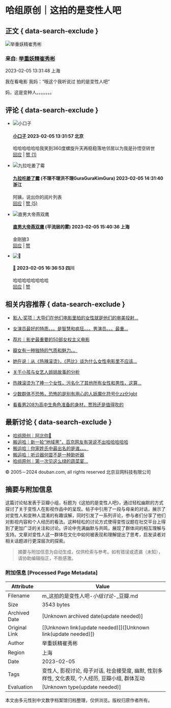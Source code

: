 # 哈组原创｜这拍的是变性人吧

## 正文 { data-search-exclude }


![举重妖精崔秀彬](https://img1.doubanio.com/icon/up253980534-10.jpg)
### 来自: [举重妖精崔秀彬](https://www.douban.com/people/253980534/)

2023-02-05 13:31:48 上海

我在看电影 我妈：“哦这个我听说过 拍的是变性人吧”

妈，这是变种人。。。。。。。

## 评论 { data-search-exclude }

- ![小口子](https://img2.doubanio.com/icon/up168329724-11.jpg)  
  #### [小口子](https://www.douban.com/people/168329724/) 2023-02-05 13:31:57 北京  
  哈哈哈哈哈哈我笑到360度螺旋升天再稳稳落地邻居以为我是孙悟空转世  
  [回应](https://www.douban.com/group/topic/282749866/?cid=5015751931#last) | [赞 (1)](javascript:void\(0\);)

- ![九拉吃姜了霉](https://img9.doubanio.com/icon/up3529249-56.jpg)  
  #### [九拉吃姜了霉](https://www.douban.com/people/3529249/) (不理不理洪不理GuraGuraKimGura) 2023-02-05 14:31:40 浙江  
  阿姨，说出你的阅片列表  
  [回应](https://www.douban.com/group/topic/282749866/?cid=5015818000#last) | [赞 (5)](javascript:void\(0\);)

- ![直男大帝燕双鹰](https://img1.doubanio.com/icon/up163960110-9.jpg)  
  #### [直男大帝燕双鹰](https://www.douban.com/people/letterH/) (平流层的雾) 2023-02-05 15:40:36 上海  
  金刚狼3  
  [回应](https://www.douban.com/group/topic/282749866/?cid=5015892769#last) | [赞](javascript:void\(0\);)

- ![🍑](https://img2.doubanio.com/icon/up204763529-11.jpg)  
  #### [🍑](https://www.douban.com/people/204763529/) 2023-02-05 16:36:53 四川  
  哈哈哈哈哈哈哈哈  
  [回应](https://www.douban.com/group/topic/282749866/?cid=5015954060#last) | [赞](javascript:void\(0\);)

## 相关内容推荐 { data-search-exclude }

- [影人·奖项｜大导们在他们电影里拍的女性就是他们的审美投射...](https://www.douban.com/group/topic/281668541/)
  
- [女演员最好的特质。。。是智慧和疯狂。。。男演员。。。最重...](https://www.douban.com/group/topic/272300374/) 

- [荐片｜影史最重要的50部女权主义电影](https://www.douban.com/group/topic/312631784/) 

- [瓣女有一种独特的气质和魅力。。](https://www.douban.com/group/topic/282320785/) 

- [她在说｜从《热辣滚烫》，《芭比》谈为什么女性电影里不应该...](https://www.douban.com/group/topic/303003116/)

- [关于小孩与女艺人姐姐故事的分析](https://www.douban.com/group/topic/162062061/) 

- [热辣滚烫为了捧一个女性，污名化了其他所有女性和男性，这算...](https://www.douban.com/group/topic/303361764/) 

- [少数群体不恐怖，恐怖的是别有用心的人妖魔化符号化zz化lgbt](https://www.douban.com/group/topic/312871743/) 

- [看看男208为高中生角色准备的身材，贾玲还是值得吹的](https://www.douban.com/group/topic/301677629/) 

## 最新讨论  { data-search-exclude }

- [哈组原创｜阿北你🤣](https://www.douban.com/group/topic/313318699/) 
- [搬运哈｜新一轮“地域黑”，百京网友有哭说不出哈哈哈哈哈](https://www.douban.com/group/topic/313614558/) 
- [搬运哈｜你家姓氏中最出名的是谁。。。](https://www.douban.com/group/topic/312552973/) 
- [搬运哈｜听诊器何尝不是一种助听器](https://www.douban.com/group/topic/313710998/) 
- [哈组原创｜第一次见这么绿的蔬菜宴…](https://www.douban.com/group/topic/313561877/) 

© 2005－2024 douban.com, all rights reserved 北京豆网科技有限公司
<!-- tcd_original_link https://m.douban.com/group/topic/282749866/ -->


## 摘要与附加信息

<!-- tcd_abstract -->
这篇讨论帖发表于豆瓣小组，标题为《这拍的是变性人吧》，通过轻松幽默的方式探讨了关于变性人在影视作品中的呈现。帖子中引用了一段与母亲的对话，展示了对变性人和变种人混淆的有趣误解，同时引发了一系列评论，参与者们分享了他们对影视内容和个人经历的看法。这种轻松的讨论方式使得变性议题在社交平台上得到了更加广泛的关注和讨论。评论中充满幽默与共鸣，展现了群体间的相互理解与支持。文章对变性人这一群体在文化中如何被表现和理解提出了思考，启发读者对相关话题进行更深层次的探索。
<!-- tcd_abstract_end -->

> 摘要与附加信息为自动生成，仅供检索与参考。如有错误或遗漏（未知），请协助编辑指正，不胜感激。

### 附加信息 [Processed Page Metadata]

| Attribute       | Value                                  |
|-----------------|----------------------------------------|
| Filename        | m_这拍的是变性人吧-_小组讨论_-_豆瓣.md                             |
| Size            | 3543 bytes                           |
| Archived Date   | [Unknown archived date(update needed)]                             |
| Original Link   | [[Unknown link(update needed)]]([Unknown link(update needed)])                       |
| Author          | 举重妖精崔秀彬                               |
| Region          | 上海                               |
| Date            | 2023-02-05                                 |
| Tags            | 变性人, 影视讨论, 母子对话, 社会接受度, 幽默, 性别多样性, 文化表现, 个人经历, 豆瓣小组, 群体互动                                 |
| Evaluation            | [Unknown type(update needed)]                                 |
<!-- tcd_table_end -->

本文由多元性别中文数字档案馆归档整理，仅供浏览。版权归原作者所有。

